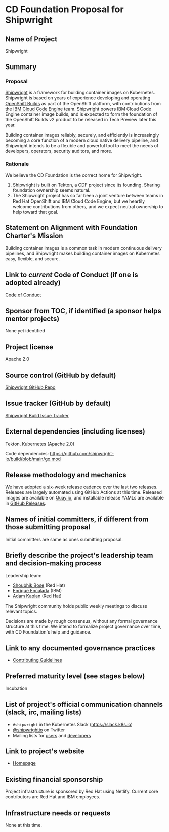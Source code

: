# CD Foundation Proposal for Shipwright

## Name of Project

Shipwright

## Summary

### Proposal

[Shipwright](https://shipwright.io) is a framework for building container images on Kubernetes.
Shipwright is based on years of experience developing and operating [OpenShift Builds](https://docs.openshift.com/container-platform/4.7/cicd/builds/understanding-image-builds.html) as part of the OpenShift platform, with contributions from the [IBM Cloud Code Engine](https://www.ibm.com/cloud/code-engine) team.
Shipwright powers IBM Cloud Code Engine container image builds, and is expected to form the foundation of the OpenShift Builds v2 product to be released in Tech Preview later this year.

Building container images reliably, securely, and efficiently is increasingly becoming a core function of a modern cloud native delivery pipeline, and Shipwright intends to be a flexible and powerful tool to meet the needs of developers, operators, security auditors, and more.

### Rationale

We believe the CD Foundation is the correct home for Shipwright.

1. Shipwright is built on Tekton, a CDF project since its founding. Sharing foundation ownership seems natural.
1. The Shipwright project has so far been a joint venture between teams in Red Hat OpenShift and IBM Cloud Code Engine, but we heartily welcome contributions from others, and we expect neutral ownership to help toward that goal.

## Statement on Alignment with Foundation Charter's Mission

Building container images is a common task in modern continuous delivery pipelines, and Shipwright makes building container images on Kubernetes easy, flexible, and secure.

## Link to *current* Code of Conduct (if one is adopted already)

[Code of Conduct](https://github.com/shipwright-io/community/blob/main/code-of-conduct.md)

## Sponsor from TOC, if identified (a sponsor helps mentor projects)

None yet identified

## Project license

Apache 2.0

## Source control (GitHub by default)

[Shipwright GitHub Repo](https://github.com/shipwright-io)

## Issue tracker (GitHub by default)

[Shipwright Build Issue Tracker](https://github.com/shipwright-io/build/issues)

## External dependencies (including licenses)

Tekton, Kubernetes (Apache 2.0)

Code dependencies: https://github.com/shipwright-io/build/blob/main/go.mod

## Release methodology and mechanics

We have adopted a six-week release cadence over the last two releases.
Releases are largely automated using GitHub Actions at this time.
Released images are available on [Quay.io](https://quay.io/shipwright/build-operator), and installable release YAMLs are available in [GitHub Releases](https://github.com/shipwright-io/build/releases).

## Names of initial committers, if different from those submitting proposal

Initial committers are same as ones submitting proposal.

## Briefly describe the project's leadership team and decision-making process

Leadership team:
- [Shoubhik Bose](https://github.com/sbose78) (Red Hat)
- [Enrique Encalada](https://github.com/qu1queee) (IBM)
- [Adam Kaplan](https://github.com/adambkaplan) (Red Hat)

The Shipwright community holds public weekly meetings to discuss relevant topics.

Decisions are made by rough consensus, without any formal governance structure at this time.
We intend to formalize project governance over time, with CD Foundation's help and guidance.

## Link to any documented governance practices

- [Contributing Guidelines](https://github.com/shipwright-io/build/blob/main/CONTRIBUTING.md)

## Preferred maturity level (see stages below)

Incubation

## List of project's official communication channels (slack, irc, mailing lists)

- `#shipwright` in the Kubernetes Slack (https://slack.k8s.io)
- [@shipwrightio](https://twitter.com/shipwrightio) on Twitter
- Mailing lists for [users](https://lists.shipwright.io/archives/list/shipwright-users@lists.shipwright.io/) and [developers](https://lists.shipwright.io/archives/list/shipwright-dev@lists.shipwright.io/)

## Link to project's website

- [Homepage](https://shipwright.io)

## Existing financial sponsorship

Project infrastructure is sponsored by Red Hat using Netlify.
Current core contributors are Red Hat and IBM employees.

## Infrastructure needs or requests

None at this time.
